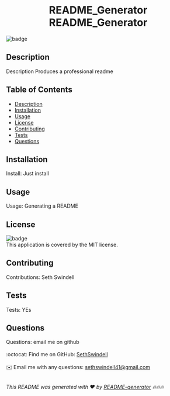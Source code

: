 
<h1 align="center">README_Generator README_Generator</h1>
  
![badge](https://img.shields.io/badge/license-MIT-brightgreen)<br />

## Description
Description Produces a professional readme

## Table of Contents
- [Description](#description)
- [Installation](#installation)
- [Usage](#usage)
- [License](#license)
- [Contributing](#contributing)
- [Tests](#tests)
- [Questions](#questions)

## Installation
Install: Just install

## Usage
Usage: Generating a README

## License
![badge](https://img.shields.io/badge/license-MIT-brightgreen)
<br />
This application is covered by the MIT license. 

## Contributing
Contributions: Seth Swindell

## Tests
Tests: YEs

## Questions
Questions: email me on github<br />
<br />
:octocat: Find me on GitHub: [SethSwindell](https://github.com/SethSwindell)<br />
<br />
✉️ Email me with any questions: sethswindell41@gmail.com<br /><br />

_This README was generated with ❤️ by [README-generator](https://github.com/jpd61/README-generator) 🔥🔥🔥_
    